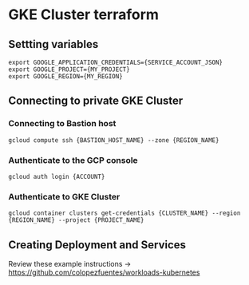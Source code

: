 # GKE Cluster terraform

## Settting variables

```
export GOOGLE_APPLICATION_CREDENTIALS={SERVICE_ACCOUNT_JSON}
export GOOGLE_PROJECT={MY_PROJECT}
export GOOGLE_REGION={MY_REGION}
```

## Connecting to private GKE Cluster

### Connecting to Bastion host

```
gcloud compute ssh {BASTION_HOST_NAME} --zone {REGION_NAME}
```

### Authenticate to the GCP console
```
gcloud auth login {ACCOUNT}
```

### Authenticate to GKE Cluster 

```
gcloud container clusters get-credentials {CLUSTER_NAME} --region {REGION_NAME} --project {PROJECT_NAME}
```
## Creating Deployment and Services

Review these example instructions -> https://github.com/colopezfuentes/workloads-kubernetes


